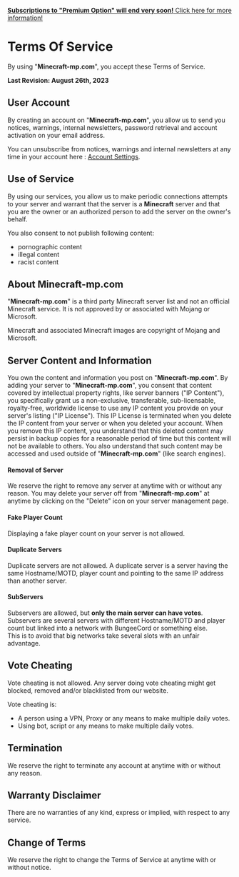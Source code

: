 [**Subscriptions to "Premium Option" will end very soon!** Click here for more information!](https://minecraft-mp.com/servers/premium/)

Terms Of Service
================

By using "**Minecraft-mp.com**", you accept these Terms of Service.  
  
**Last Revision: August 26th, 2023**

User Account
------------

By creating an account on "**Minecraft-mp.com**", you allow us to send you notices, warnings, internal newsletters, password retrieval and account activation on your email address.

You can unsubscribe from notices, warnings and internal newsletters at any time in your account here : [Account Settings](https://minecraft-mp.com/account/).

Use of Service
--------------

By using our services, you allow us to make periodic connections attempts to your server and warrant that the server is a **Minecraft** server and that you are the owner or an authorized person to add the server on the owner's behalf.  
  
You also consent to not publish following content:  

* pornographic content
* illegal content
* racist content

About Minecraft-mp.com
----------------------

"**Minecraft-mp.com**" is a third party Minecraft server list and not an official Minecraft service. It is not approved by or associated with Mojang or Microsoft.

Minecraft and associated Minecraft images are copyright of Mojang and Microsoft.

Server Content and Information
------------------------------

You own the content and information you post on "**Minecraft-mp.com**". By adding your server to "**Minecraft-mp.com**", you consent that content covered by intellectual property rights, like server banners ("IP Content"), you specifically grant us a non-exclusive, transferable, sub-licensable, royalty-free, worldwide license to use any IP content you provide on your server's listing ("IP License"). This IP License is terminated when you delete the IP content from your server or when you deleted your account. When you remove this IP content, you understand that this deleted content may persist in backup copies for a reasonable period of time but this content will not be available to others. You also understand that such content may be accessed and used outside of "**Minecraft-mp.com**" (like search engines).

  

#### Removal of Server

We reserve the right to remove any server at anytime with or without any reason. You may delete your server off from "**Minecraft-mp.com**" at anytime by clicking on the "Delete" icon on your server management page.

  

#### Fake Player Count

Displaying a fake player count on your server is not allowed.

  

#### Duplicate Servers

Duplicate servers are not allowed. A duplicate server is a server having the same Hostname/MOTD, player count and pointing to the same IP address than another server.

  

#### SubServers

Subservers are allowed, but **only the main server can have votes**. Subservers are several servers with different Hostname/MOTD and player count but linked into a network with BungeeCord or something else.  
This is to avoid that big networks take several slots with an unfair advantage.

Vote Cheating
-------------

Vote cheating is not allowed. Any server doing vote cheating might get blocked, removed and/or blacklisted from our website.  
  
Vote cheating is:  

* A person using a VPN, Proxy or any means to make multiple daily votes.
* Using bot, script or any means to make multiple daily votes.

Termination
-----------

We reserve the right to terminate any account at anytime with or without any reason.

Warranty Disclaimer
-------------------

There are no warranties of any kind, express or implied, with respect to any service.

Change of Terms
---------------

We reserve the right to change the Terms of Service at anytime with or without notice.